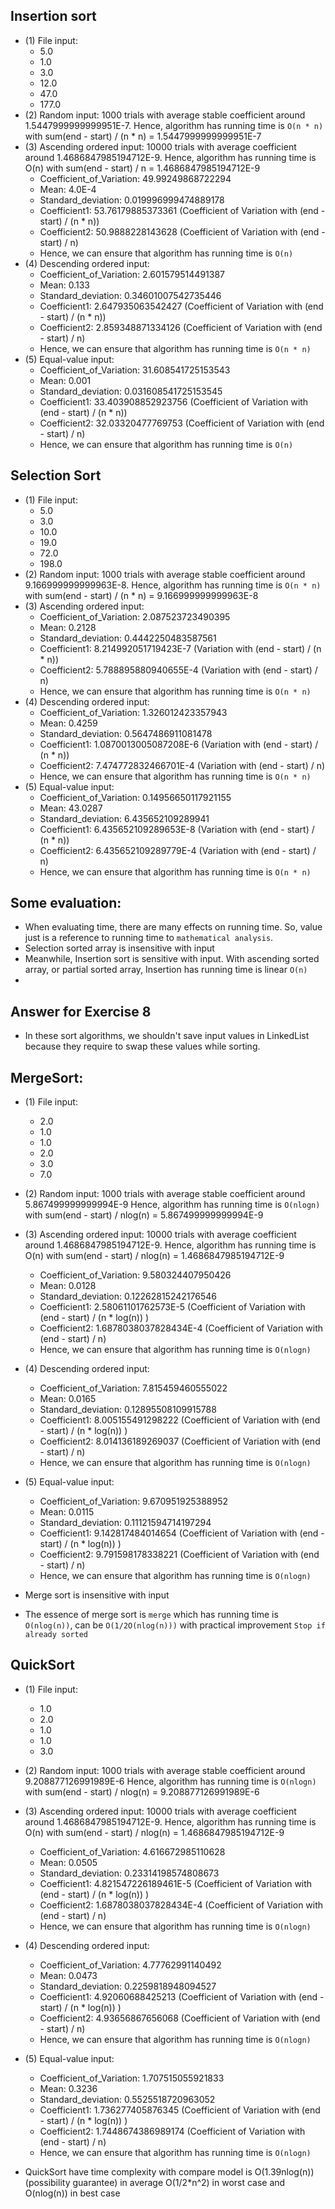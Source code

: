 ## Insertion sort
- (1) File input: 
  + 5.0
  + 1.0
  + 3.0
  + 12.0
  + 47.0
  + 177.0
- (2) Random input: 1000 trials with average stable coefficient around 1.5447999999999951E-7.
    Hence, algorithm has running time is `O(n * n)` with sum(end - start) / (n * n) = 1.5447999999999951E-7
- (3) Ascending ordered input: 10000 trials with average coefficient around 1.4686847985194712E-9.
    Hence, algorithm has running time is O(n) with sum(end - start) / n = 1.4686847985194712E-9
  + Coefficient_of_Variation: 49.99249868722294
  + Mean: 4.0E-4
  + Standard_deviation: 0.019996999474889178
  + Coefficient1: 53.76179885373361 (Coefficient of Variation with (end - start) / (n * n))
  + Coefficient2: 50.9888228143628 (Coefficient of Variation with (end - start) / n)
  + Hence, we can ensure that algorithm has running time is `O(n)`
- (4) Descending ordered input:
  + Coefficient_of_Variation: 2.601579514491387
  + Mean: 0.133
  + Standard_deviation: 0.34601007542735446
  + Coefficient1: 2.647935063542427 (Coefficient of Variation with (end - start) / (n * n))
  + Coefficient2: 2.859348871334126 (Coefficient of Variation with (end - start) / n)
  + Hence, we can ensure that algorithm has running time is `O(n * n)`
- (5) Equal-value input:
  + Coefficient_of_Variation: 31.608541725153543
  + Mean: 0.001
  + Standard_deviation: 0.031608541725153545
  + Coefficient1: 33.403908852923756 (Coefficient of Variation with (end - start) / (n * n))
  + Coefficient2: 32.03320477769753 (Coefficient of Variation with (end - start) / n)
  + Hence, we can ensure that algorithm has running time is `O(n)`

## Selection Sort
- (1) File input:
  + 5.0
  + 3.0 
  + 10.0 
  + 19.0 
  + 72.0 
  + 198.0
- (2) Random input: 1000 trials with average stable coefficient around 9.166999999999963E-8.
  Hence, algorithm has running time is `O(n * n)` with sum(end - start) / (n * n) = 9.166999999999963E-8
- (3) Ascending ordered input:
  + Coefficient_of_Variation: 2.087523723490395
  + Mean: 0.2128
  + Standard_deviation: 0.4442250483587561 
  + Coefficient1: 8.214992051719423E-7 (Variation with (end - start) / (n * n))
  + Coefficient2: 5.788895880940655E-4 (Variation with (end - start) / n)
  + Hence, we can ensure that algorithm has running time is `O(n * n)`
- (4) Descending ordered input:
  + Coefficient_of_Variation: 1.326012423357943 
  + Mean: 0.4259 
  + Standard_deviation: 0.5647486911081478 
  + Coefficient1: 1.0870013005087208E-6 (Variation with (end - start) / (n * n))
  + Coefficient2: 7.474772832466701E-4 (Variation with (end - start) / n)
  + Hence, we can ensure that algorithm has running time is `O(n * n)`
- (5) Equal-value input:
  + Coefficient_of_Variation: 0.14956650117921155 
  + Mean: 43.0287 
  + Standard_deviation: 6.435652109289941 
  + Coefficient1: 6.435652109289653E-8 (Variation with (end - start) / (n * n))
  + Coefficient2: 6.435652109289779E-4 (Variation with (end - start) / n)
  + Hence, we can ensure that algorithm has running time is `O(n * n)`
## Some evaluation:
- When evaluating time, there are many effects on running time. So, value just is a reference to running
time to `mathematical analysis`.
- Selection sorted array is insensitive with input
- Meanwhile, Insertion sort is sensitive with input. With ascending sorted array, or partial sorted array,
Insertion has running time is linear `O(n)`
- 
## Answer for Exercise 8
- In these sort algorithms, we shouldn't save input values in LinkedList because they require to swap
these values while sorting.

## MergeSort:
- (1) File input:
  + 2.0
  + 1.0
  + 1.0
  + 2.0
  + 3.0
  + 7.0
- (2) Random input: 1000 trials with average stable coefficient around 5.867499999999994E-9
  Hence, algorithm has running time is `O(nlogn)` with sum(end - start) / nlog(n) = 5.867499999999994E-9
- (3) Ascending ordered input: 10000 trials with average coefficient around 1.4686847985194712E-9.
  Hence, algorithm has running time is O(n) with sum(end - start) / nlog(n) = 1.4686847985194712E-9
  + Coefficient_of_Variation: 9.580324407950426
  + Mean: 0.0128
  + Standard_deviation: 0.12262815242176546
  + Coefficient1: 2.58061101762573E-5 (Coefficient of Variation with (end - start) / (n * log(n)) )
  + Coefficient2: 1.6878038037828434E-4 (Coefficient of Variation with (end - start) / n)
  + Hence, we can ensure that algorithm has running time is `O(nlogn)`
- (4) Descending ordered input:
  + Coefficient_of_Variation: 7.815459460555022
  + Mean: 0.0165
  + Standard_deviation: 0.12895508109915788
  + Coefficient1: 8.005155491298222 (Coefficient of Variation with (end - start) / (n * log(n)) )
  + Coefficient2: 8.014136189269037 (Coefficient of Variation with (end - start) / n)
  + Hence, we can ensure that algorithm has running time is `O(nlogn)`
- (5) Equal-value input:
  + Coefficient_of_Variation: 9.670951925388952
  + Mean: 0.0115
  + Standard_deviation: 0.11121594714197294
  + Coefficient1: 9.142817484014654 (Coefficient of Variation with (end - start) / (n * log(n)) )
  + Coefficient2: 9.791598178338221 (Coefficient of Variation with (end - start) / n)
  + Hence, we can ensure that algorithm has running time is `O(nlogn)`

- Merge sort is insensitive with input
- The essence of merge sort is `merge` which has running time is `O(nlog(n))`, can be `O(1/2O(nlog(n)))` 
with practical improvement `Stop if already sorted`

## QuickSort

- (1) File input:
  + 1.0 
  + 2.0 
  + 1.0 
  + 1.0 
  + 3.0
- (2) Random input: 1000 trials with average stable coefficient around 9.208877126991989E-6
  Hence, algorithm has running time is `O(nlogn)` with sum(end - start) / nlog(n) = 9.208877126991989E-6
- (3) Ascending ordered input: 10000 trials with average coefficient around 1.4686847985194712E-9.
  Hence, algorithm has running time is O(n) with sum(end - start) / nlog(n) = 1.4686847985194712E-9
  + Coefficient_of_Variation: 4.616672985110628
  + Mean: 0.0505
  + Standard_deviation: 0.23314198574808673
  + Coefficient1: 4.821547226189461E-5 (Coefficient of Variation with (end - start) / (n * log(n)) )
  + Coefficient2: 1.6878038037828434E-4 (Coefficient of Variation with (end - start) / n)
  + Hence, we can ensure that algorithm has running time is `O(nlogn)`
- (4) Descending ordered input:
  + Coefficient_of_Variation: 4.77762991140492
  + Mean: 0.0473
  + Standard_deviation: 0.2259818948094527
  + Coefficient1: 4.92060688425213 (Coefficient of Variation with (end - start) / (n * log(n)) )
  + Coefficient2: 4.93656867656068 (Coefficient of Variation with (end - start) / n)
  + Hence, we can ensure that algorithm has running time is `O(nlogn)`
- (5) Equal-value input:
  + Coefficient_of_Variation: 1.707515055921833
  + Mean: 0.3236
  + Standard_deviation: 0.5525518720963052
  + Coefficient1: 1.736277405876345 (Coefficient of Variation with (end - start) / (n * log(n)) )
  + Coefficient2: 1.7448674386989174 (Coefficient of Variation with (end - start) / n)
  + Hence, we can ensure that algorithm has running time is `O(nlogn)`

- QuickSort have time complexity with compare model is O(1.39nlog(n)) (possibility guarantee) in average 
O(1/2*n^2) in worst case and O(nlog(n)) in best case 